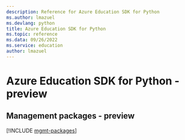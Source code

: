 ```yaml
---
description: Reference for Azure Education SDK for Python
ms.author: lmazuel
ms.devlang: python
title: Azure Education SDK for Python
ms.topic: reference
ms.data: 09/26/2022
ms.service: education
author: lmazuel
---
```

# Azure Education SDK for Python - preview

## Management packages - preview
[!INCLUDE [mgmt-packages](education-mgmt-index.md)]